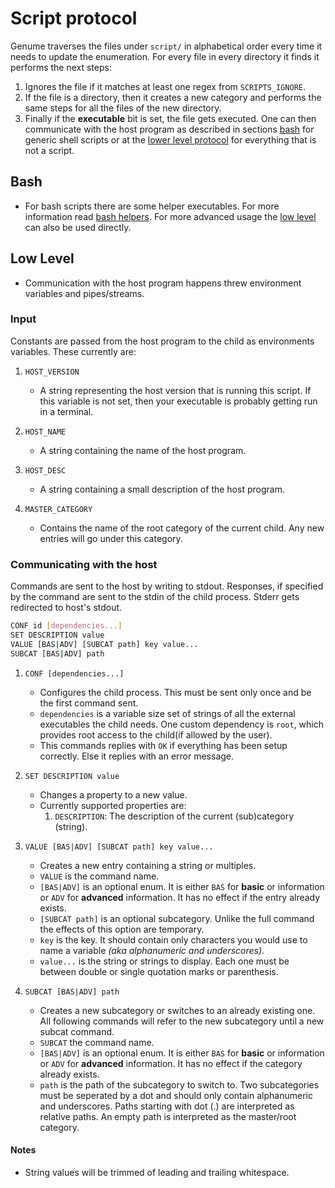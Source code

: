 # Script protocol

Genume traverses the files under `script/` in alphabetical order every time it needs to update the enumeration. For every file in every directory it finds it performs the next steps:

1. Ignores the file if it matches at least one regex from `SCRIPTS_IGNORE`.
2. If the file is a directory, then it creates a new category and performs the same steps for all the files of the new directory.
3. Finally if the **executable** bit is set, the file gets executed. One can then communicate with the host program as described in sections [bash](#bash) for generic shell scripts or at the [lower level protocol](#low-level) for everything that is not a script.

## Bash

- For bash scripts there are some helper executables. For more information read [bash helpers](../bash_helpers/README.md). For more advanced usage the [low level](#low-level) can also be used directly.

## Low Level

- Communication with the host program happens threw environment variables and pipes/streams.

### Input

Constants are passed from the host program to the child as environments variables. These currently are:

1. `HOST_VERSION`
    - A string representing the host version that is running this script. If this variable is not set, then your executable is probably getting run in a terminal.

2. `HOST_NAME`
    - A string containing the name of the host program.

3. `HOST_DESC`
    - A string containing a small description of the host program.

4. `MASTER_CATEGORY`
    - Contains the name of the root category of the current child. Any new entries will go under this category.

### Communicating with the host

Commands are sent to the host by writing to stdout. Responses, if specified by the command are sent to the stdin of the child process. Stderr gets redirected to host's stdout.

```sh
CONF id [dependencies...]
SET DESCRIPTION value
VALUE [BAS|ADV] [SUBCAT path] key value...
SUBCAT [BAS|ADV] path
```

1. `CONF [dependencies...]`
    - Configures the child process. This must be sent only once and be the first command sent.
    - `dependencies` is a variable size set of strings of all the external executables the child needs. One custom dependency is `root`, which provides root access to the child(if allowed by the user).
    - This commands replies with `OK` if everything has been setup correctly. Else it replies with an error message.

2. `SET DESCRIPTION value`
    - Changes a property to a new value.
    - Currently supported properties are:
        1. `DESCRIPTION`: The description of the current (sub)category (string).

3. `VALUE [BAS|ADV] [SUBCAT path] key value...`
    - Creates a new entry containing a string or multiples.
    - `VALUE` is the command name.
    - `[BAS|ADV]` is an optional enum. It is either `BAS` for **basic** or information or `ADV` for **advanced** information. It has no effect if the entry already exists.
    - `[SUBCAT path]` is an optional subcategory. Unlike the full command the effects of this option are temporary.
    - `key` is the key. It should contain only characters you would use to name a variable _(aka alphanumeric and underscores)_.
    - `value...` is the string or strings to display. Each one must be between double or single quotation marks or parenthesis.

4. `SUBCAT [BAS|ADV] path`
    - Creates a new subcategory or switches to an already existing one. All following commands will refer to the new subcategory until a new subcat command.
    - `SUBCAT` the command name.
    - `[BAS|ADV]` is an optional enum. It is either `BAS` for **basic** or information or `ADV` for **advanced** information. It has no effect if the category already exists.
    - `path` is the path of the subcategory to switch to. Two subcategories must be seperated by a dot and should only contain alphanumeric and underscores. Paths starting with dot (.) are interpreted as relative paths. An empty path is interpreted as the master/root category.

#### Notes

- String values will be trimmed of leading and trailing whitespace.
